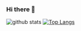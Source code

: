 ### Hi there 👋
![github stats](https://github-readme-stats.vercel.app/api?username=acodercat&show_icons=true&theme=radical)
[![Top Langs](https://github-readme-stats.vercel.app/api/top-langs/?username=acodercat&hide=css,html,Jupyter%20Notebook&langs_count=8&layout=compact)](https://github.com/anuraghazra/github-readme-stats)

<!--
**acodercat/acodercat** is a ✨ _special_ ✨ repository because its `README.md` (this file) appears on your GitHub profile.

Here are some ideas to get you started:

- 🔭 I’m currently working on ...
- 🌱 I’m currently learning ...
- 👯 I’m looking to collaborate on ...
- 🤔 I’m looking for help with ...
- 💬 Ask me about ...
- 📫 How to reach me: ...
- 😄 Pronouns: ...
- ⚡ Fun fact: ...
-->
